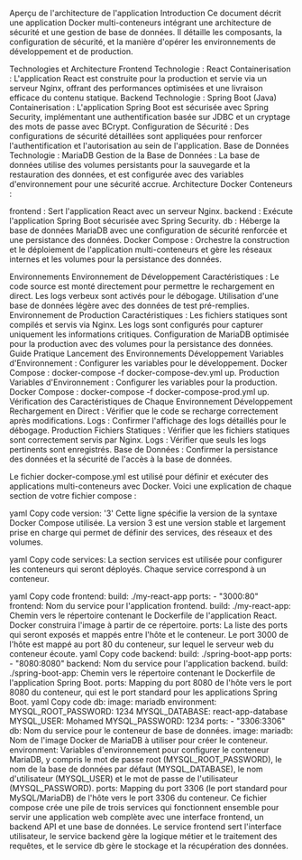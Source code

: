 Aperçu de l'architecture de l'application
Introduction
Ce document décrit une application Docker multi-conteneurs intégrant une architecture de sécurité et une gestion de base de données. Il détaille les composants, la configuration de sécurité, et la manière d'opérer les environnements de développement et de production.

Technologies et Architecture
Frontend
Technologie : React
Containerisation : L'application React est construite pour la production et servie via un serveur Nginx, offrant des performances optimisées et une livraison efficace du contenu statique.
Backend
Technologie : Spring Boot (Java)
Containerisation : L'application Spring Boot est sécurisée avec Spring Security, implémentant une authentification basée sur JDBC et un cryptage des mots de passe avec BCrypt.
Configuration de Sécurité : Des configurations de sécurité détaillées sont appliquées pour renforcer l'authentification et l'autorisation au sein de l'application.
Base de Données
Technologie : MariaDB
Gestion de la Base de Données : La base de données utilise des volumes persistants pour la sauvegarde et la restauration des données, et est configurée avec des variables d'environnement pour une sécurité accrue.
Architecture Docker
Conteneurs :

frontend : Sert l'application React avec un serveur Nginx.
backend : Exécute l'application Spring Boot sécurisée avec Spring Security.
db : Héberge la base de données MariaDB avec une configuration de sécurité renforcée et une persistance des données.
Docker Compose : Orchestre la construction et le déploiement de l'application multi-conteneurs et gère les réseaux internes et les volumes pour la persistance des données.

Environnements
Environnement de Développement
Caractéristiques :
Le code source est monté directement pour permettre le rechargement en direct.
Les logs verbeux sont activés pour le débogage.
Utilisation d'une base de données légère avec des données de test pré-remplies.
Environnement de Production
Caractéristiques :
Les fichiers statiques sont compilés et servis via Nginx.
Les logs sont configurés pour capturer uniquement les informations critiques.
Configuration de MariaDB optimisée pour la production avec des volumes pour la persistance des données.
Guide Pratique
Lancement des Environnements
Développement
Variables d'Environnement : Configurer les variables pour le développement.
Docker Compose : docker-compose -f docker-compose-dev.yml up.
Production
Variables d'Environnement : Configurer les variables pour la production.
Docker Compose : docker-compose -f docker-compose-prod.yml up.
Vérification des Caractéristiques de Chaque Environnement
Développement
Rechargement en Direct : Vérifier que le code se recharge correctement après modifications.
Logs : Confirmer l'affichage des logs détaillés pour le débogage.
Production
Fichiers Statiques : Vérifier que les fichiers statiques sont correctement servis par Nginx.
Logs : Vérifier que seuls les logs pertinents sont enregistrés.
Base de Données : Confirmer la persistance des données et la sécurité de l'accès à la base de données.


Le fichier docker-compose.yml est utilisé pour définir et exécuter des applications multi-conteneurs avec Docker. Voici une explication de chaque section de votre fichier compose :

yaml
Copy code
version: '3'
Cette ligne spécifie la version de la syntaxe Docker Compose utilisée. La version 3 est une version stable et largement prise en charge qui permet de définir des services, des réseaux et des volumes.

yaml
Copy code
services:
La section services est utilisée pour configurer les conteneurs qui seront déployés. Chaque service correspond à un conteneur.

yaml
Copy code
  frontend:
    build: ./my-react-app
    ports:
      - "3000:80"
frontend: Nom du service pour l'application frontend.
build: ./my-react-app: Chemin vers le répertoire contenant le Dockerfile de l'application React. Docker construira l'image à partir de ce répertoire.
ports: La liste des ports qui seront exposés et mappés entre l'hôte et le conteneur. Le port 3000 de l'hôte est mappé au port 80 du conteneur, sur lequel le serveur web du conteneur écoute.
yaml
Copy code
  backend:
    build: ./spring-boot-app
    ports:
      - "8080:8080"
backend: Nom du service pour l'application backend.
build: ./spring-boot-app: Chemin vers le répertoire contenant le Dockerfile de l'application Spring Boot.
ports: Mapping du port 8080 de l'hôte vers le port 8080 du conteneur, qui est le port standard pour les applications Spring Boot.
yaml
Copy code
  db:
    image: mariadb
    environment:
      MYSQL_ROOT_PASSWORD: 1234
      MYSQL_DATABASE: react-app-database
      MYSQL_USER: Mohamed
      MYSQL_PASSWORD: 1234
    ports:
      - "3306:3306"
db: Nom du service pour le conteneur de base de données.
image: mariadb: Nom de l'image Docker de MariaDB à utiliser pour créer le conteneur.
environment: Variables d'environnement pour configurer le conteneur MariaDB, y compris le mot de passe root (MYSQL_ROOT_PASSWORD), le nom de la base de données par défaut (MYSQL_DATABASE), le nom d'utilisateur (MYSQL_USER) et le mot de passe de l'utilisateur (MYSQL_PASSWORD).
ports: Mapping du port 3306 (le port standard pour MySQL/MariaDB) de l'hôte vers le port 3306 du conteneur.
Ce fichier compose crée une pile de trois services qui fonctionnent ensemble pour servir une application web complète avec une interface frontend, un backend API et une base de données. Le service frontend sert l'interface utilisateur, le service backend gère la logique métier et le traitement des requêtes, et le service db gère le stockage et la récupération des données.